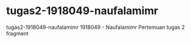 # tugas2-1918049-naufalamimr
tugas2-1918049-naufalamimr 1918049 - Naufalamimr Pertemuan tugas 2 fragment 
